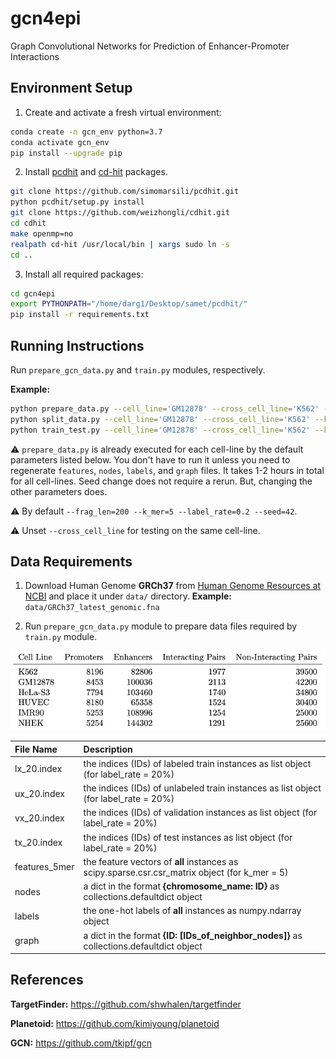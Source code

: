 # gcn4epi
Graph Convolutional Networks for Prediction of Enhancer-Promoter Interactions

## Environment Setup

1. Create and activate a fresh virtual environment:

```bash
conda create -n gcn_env python=3.7
conda activate gcn_env
pip install --upgrade pip
```

2. Install [pcdhit](https://github.com/simomarsili/pcdhit) and [cd-hit](https://github.com/weizhongli/cdhit) packages.

```bash
git clone https://github.com/simomarsili/pcdhit.git
python pcdhit/setup.py install
git clone https://github.com/weizhongli/cdhit.git
cd cdhit
make openmp=no
realpath cd-hit /usr/local/bin | xargs sudo ln -s
cd ..
```

3. Install all required packages:
```bash
cd gcn4epi
export PYTHONPATH="/home/darg1/Desktop/samet/pcdhit/"
pip install -r requirements.txt
```

## Running Instructions

Run `prepare_gcn_data.py` and `train.py` modules, respectively.

**Example:**
```bash
python prepare_data.py --cell_line='GM12878' --cross_cell_line='K562' --k_mer=5 --label_rate=0.2 --label=1 --seed=42 --from_scratch --balanced
python split_data.py --cell_line='GM12878' --cross_cell_line='K562' --k_mer=5 --label_rate=0.2 --seed=42
python train_test.py --cell_line='GM12878' --cross_cell_line='K562' --k_mer=5 --label_rate=0.2 --label=1 --seed=42
```
:warning: `prepare_data.py` is already executed for each cell-line by the default parameters listed below. You don't have to run it unless you need to regenerate `features`, `nodes`, `labels`, and `graph` files. It takes 1-2 hours in total for all cell-lines. Seed change does not require a rerun. But, changing the other parameters does.

:warning: By default `--frag_len=200 --k_mer=5 --label_rate=0.2 --seed=42`.

:warning: Unset `--cross_cell_line` for testing on the same cell-line.


## Data Requirements

1. Download Human Genome **GRCh37** from [Human Genome Resources at NCBI](https://www.ncbi.nlm.nih.gov/projects/genome/guide/human/index.shtml) and place it under `data/` directory. **Example:** `data/GRCh37_latest_genomic.fna`

2. Run `prepare_gcn_data.py` module to prepare data files required by `train.py` module.

![CELL LINES](cell_lines.png)

| **File Name** | **Description** |
| :--           | :--             |
| lx_20.index   | the indices (IDs) of labeled train instances as list object (for label_rate = 20%) |
| ux_20.index   | the indices (IDs) of unlabeled train instances as list object (for label_rate = 20%) |
| vx_20.index   | the indices (IDs) of validation instances as list object (for label_rate = 20%) |
| tx_20.index   | the indices (IDs) of test instances as list object (for label_rate = 20%) |
| features_5mer | the feature vectors of **all** instances as scipy.sparse.csr.csr_matrix object (for k_mer = 5) |
| nodes         | a dict in the format **{chromosome_name: ID}** as collections.defaultdict object |
| labels        | the one-hot labels of **all** instances as numpy.ndarray object |
| graph         | a dict in the format **{ID: [IDs_of_neighbor_nodes]}** as collections.defaultdict object |


## References

**TargetFinder:** https://github.com/shwhalen/targetfinder

**Planetoid:** https://github.com/kimiyoung/planetoid

**GCN:** https://github.com/tkipf/gcn
